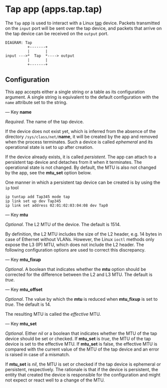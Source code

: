 # Tap app (apps.tap.tap)

The `Tap` app is used to interact with a Linux [tap](https://www.kernel.org/doc/Documentation/networking/tuntap.txt)
device. Packets transmitted on the `input` port will be sent over the tap
device, and packets that arrive on the tap device can be received on the
`output` port.

    DIAGRAM: Tap
              +-------+
              |       |
    input --->*  Tap  *----> output
              |       |
              +-------+

## Configuration

This app accepts either a single string or a table as its
configuration argument.  A single string is equivalent to the default
configuration with the `name` attribute set to the string.

— Key **name**

*Required*.  The name of the tap device.

If the device does not exist yet, which is inferred from the absence
of the directory `/sys/class/net/`**name**, it will be created by the
app and removed when the process terminates.  Such a device is called
_ephemeral_ and its operational state is set to _up_ after creation.

If the device already exists, it is called _persistent_.  The app can
attach to a persistent tap device and detaches from it when it
terminates.  The operational state is not changed.  By default, the
MTU is also not changed by the app, see the **mtu_set** option below.

One manner in which a persistent tap device can be created is by using
the `ip` tool

```
ip tuntap add Tap345 mode tap
ip link set up dev Tap345
ip link set address 02:01:02:03:04:08 dev Tap0
```

— Key **mtu**

*Optional*. The L2 MTU of the device. The default is 1514.

By definition, the L2 MTU includes the size of the L2 header, e.g. 14
bytes in case of Ethernet without VLANs. However, the Linux `ioctl`
methods only expose the L3 (IP) MTU, which does not include the L2
header.  The following configuration options are used to correct this
discrepancy.

— Key **mtu_fixup**

*Optional*. A boolean that indicates whether the **mtu** option should
be corrected for the difference between the L2 and L3 MTU.  The
default is _true_.

— Key **mtu_offset**

*Optional*.  The value by which the **mtu** is reduced when
**mtu_fixup** is set to _true_.  The default is 14.

The resulting MTU is called the _effective_ MTU.

— Key **mtu_set**

*Optional*. Either _nil_ or a boolean that indicates whether the MTU
of the tap device should be set or checked.  If **mtu_set** is _true_,
the MTU of the tap device is set to the effective MTU.  If **mtu_set**
is false, the effective MTU is compared with the current value of the
MTU of the tap device and an error is raised in case of a mismatch.

If **mtu_set** is _nil_, the MTU is set or checked if the tap device
is ephemeral or persistent, respectively.  The rationale is that if
the device is persistent, the entity that created the device is
responsible for the configuration and might not expect or react well
to a change of the MTU.
